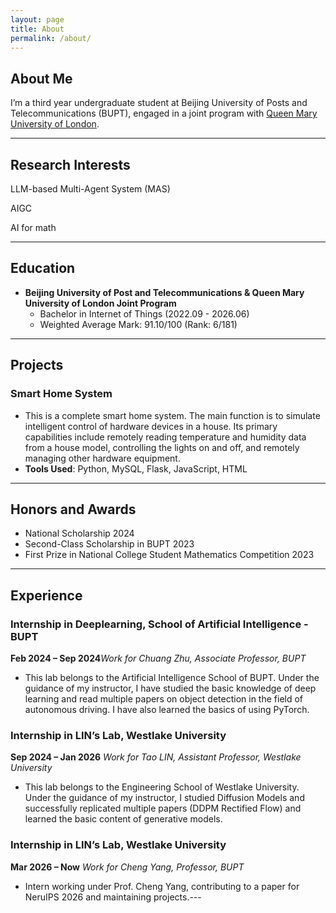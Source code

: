 ```yaml
---
layout: page
title: About
permalink: /about/
---
```

## About Me

I’m a third year undergraduate student at Beijing University of Posts and Telecommunications (BUPT), engaged in a joint program with [Queen Mary University of London](https://www.qmul.ac.uk/).

---

## Research Interests

LLM-based Multi-Agent System (MAS)

AIGC

AI for math

---

## Education

- **Beijing University of Post and Telecommunications & Queen Mary University of London Joint Program**
  - Bachelor in Internet of Things (2022.09 - 2026.06)
  - Weighted Average Mark: 91.10/100 (Rank: 6/181)

---

## Projects

### Smart Home System

- This is a complete smart home system. The main function is to simulate intelligent control of hardware devices in a house. Its primary capabilities include remotely reading temperature and humidity data from a house model, controlling the lights on and off, and remotely managing other hardware equipment.
- **Tools Used**: Python, MySQL, Flask, JavaScript, HTML

---

## Honors and Awards

- National Scholarship 2024
- Second-Class Scholarship in BUPT 2023
- First Prize in National College Student Mathematics Competition 2023

---

## Experience

### Internship in Deeplearning, School of Artificial Intelligence - BUPT

**Feb 2024 – Sep 2024**_Work for Chuang Zhu, Associate Professor, BUPT_

- This lab belongs to the Artificial Intelligence School of BUPT. Under the guidance of my instructor, I have studied the basic knowledge of deep learning and read multiple papers on object detection in the field of autonomous driving. I have also learned the basics of using PyTorch.

### Internship in LIN’s Lab, Westlake University

**Sep 2024 – Jan 2026**
_Work for Tao LIN, Assistant Professor, Westlake University_

- This lab belongs to the Engineering School of Westlake University. Under the guidance of my instructor, I studied Diffusion Models and successfully replicated multiple papers (DDPM Rectified Flow) and learned the basic content of generative models.

### Internship in LIN’s Lab, Westlake University

**Mar 2026 – Now**
_Work for Cheng Yang, Professor, BUPT_

- Intern working under Prof. Cheng Yang, contributing to a paper for NeruIPS 2026 and maintaining projects.---
